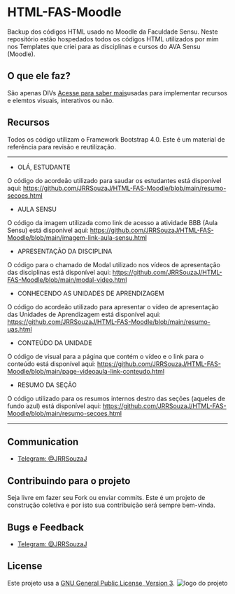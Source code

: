 # HTML-FAS-Moodle

Backup dos códigos HTML usado no Moodle da Faculdade Sensu. Neste repositório estão hospedados todos os códigos HTML utilizados por mim nos Templates 
que criei para as disciplinas e cursos do AVA Sensu (Moodle).

## O que ele faz?

São apenas DIVs [Acesse para saber mais](https://developer.mozilla.org/pt-BR/docs/Web/HTML/Element/div)usadas para implementar recursos e elemtos visuais, interativos ou não.

## Recursos

Todos os código utilizam o Framework Bootstrap 4.0. Este é um material de referência para revisão e reutilização.

* * *

* OLÁ, ESTUDANTE

O código do acordeão utilizado para saudar os estudantes está disponível aqui:
https://github.com/JRRSouzaJ/HTML-FAS-Moodle/blob/main/resumo-secoes.html


* AULA SENSU

O código da imagem utilizada como link de acesso a atividade BBB (Aula Sensu) está disponível aqui:
https://github.com/JRRSouzaJ/HTML-FAS-Moodle/blob/main/imagem-link-aula-sensu.html


* APRESENTAÇÃO DA DISCIPLINA

O código para o chamado de Modal utilizado nos vídeos de apresentação das disciplinas está disponível aqui: 
https://github.com/JRRSouzaJ/HTML-FAS-Moodle/blob/main/modal-video.html


* CONHECENDO AS UNIDADES DE APRENDIZAGEM

O código do acordeão utilizado para apresentar o vídeo de apresentação das Unidades de Aprendizagem
está disponível aqui: https://github.com/JRRSouzaJ/HTML-FAS-Moodle/blob/main/resumo-uas.html


* CONTEÚDO DA UNIDADE

O código de visual para a página que contém o vídeo e o link para o conteúdo está disponível aqui:
https://github.com/JRRSouzaJ/HTML-FAS-Moodle/blob/main/page-videoaula-link-conteudo.html


* RESUMO DA SEÇÃO

O código utilizado para os resumos internos destro das seções (aqueles de fundo azul) está disponível
aqui: https://github.com/JRRSouzaJ/HTML-FAS-Moodle/blob/main/resumo-secoes.html

* * *

## Communication
+ [Telegram: @JRRSouzaJ](https://t.me/jrrsouzaj)

## Contribuindo para o projeto

Seja livre em fazer seu Fork ou enviar commits. Este é um projeto de construção coletiva e por isto sua contribuição será sempre bem-vinda.


## Bugs e Feedback
+ [Telegram: @JRRSouzaJ](https://t.me/jrrsouzaj)

## License
<a href="" target="_blank"><img src="" alt="logo do projeto" align="right"></a>  Este projeto usa a [GNU General Public License, Version 3](https://github.com/JRRSouzaJ/HTML-FAS-AVA/blob/main/LICENSE).






